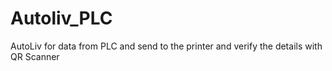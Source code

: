 # Autoliv_PLC
AutoLiv for data from PLC and send to the printer and verify the details with QR Scanner
